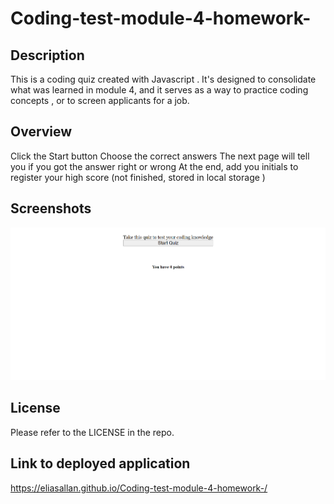 # Coding-test-module-4-homework-

## Description

This is a coding quiz created with Javascript . It's designed to consolidate what was learned in module 4, and it serves as a way to practice coding concepts , or to screen applicants for a job. 

## Overview

Click the Start button
Choose the correct answers 
The next page will tell you if you got the answer right or wrong
At the end, add you initials to register your high score (not finished, stored in local storage )


## Screenshots


![Screenshot of the application](assets/images/Appprv.png)


## License

Please refer to the LICENSE in the repo.

## Link to deployed application


https://eliasallan.github.io/Coding-test-module-4-homework-/